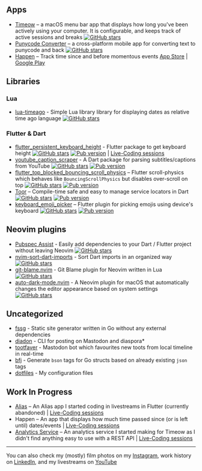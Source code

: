 ## Apps
* [Timeow](https://github.com/f-person/timeow-mac) – a macOS menu bar app that displays how long you've been actively using your computer. It is configurable, and keeps track of active sessions and breaks [![GitHub stars](https://img.shields.io/github/stars/f-person/timeow-mac?logo=github&style=plastic)](https://github.com/f-person/timeow-mac)
* [Punycode Converter](https://github.com/f-person/punycode_converter) – a cross-platform mobile app for converting text to punycode and back [![GitHub stars](https://img.shields.io/github/stars/f-person/punycode_converter?logo=github&style=plastic)](https://github.com/f-person/punycode_converter)
* [Happen](https://www.producthunt.com/posts/happen) – Track time since and before momentous events [App Store](https://apps.apple.com/app/happen-life-events/id1621152079?ref=ghrm) | [Google Play](https://play.google.com/store/apps/details?id=dev.fperson.happen&ref=ghrm)

## Libraries
### Lua
* [lua-timeago](https://github.com/f-person/lua-timeago) - Simple Lua library library for displaying dates as relative time ago language [![GitHub stars](https://img.shields.io/github/stars/f-person/lua-timeago?logo=github&style=plastic)](https://github.com/f-person/lua-timeago)

### Flutter & Dart
* [flutter_persistent_keyboard_height](https://github.com/f-person/flutter_persistent_keyboard_height) - Flutter package to get keyboard height [![GitHub stars](https://img.shields.io/github/stars/f-person/flutter_persistent_keyboard_height?logo=github&style=plastic)](https://github.com/f-person/flutter_persistent_keyboard_height) [![Pub version](https://img.shields.io/pub/v/flutter_persistent_keyboard_height.svg?logo=flutter&style=plastic)](https://pub.dev/packages/flutter_persistent_keyboard_height) | [Live-Coding sessions](https://www.youtube.com/playlist?list=PLf_kgRiUZZnvRd9ZZgo9287mCevWuie7F)
* [youtube_caption_scraper](https://github.com/f-person/youtube_caption_scraper) - A Dart package for parsing subtitles/captions from YouTube [![GitHub stars](https://img.shields.io/github/stars/f-person/youtube_caption_scraper?logo=github&style=plastic)](https://github.com/f-person/youtube_caption_scraper) [![Pub version](https://img.shields.io/pub/v/youtube_caption_scraper?logo=flutter&style=plastic)](https://pub.dev/packages/youtube_caption_scraper)
* [flutter_top_blocked_bouncing_scroll_physics](https://github.com/qyre-ab/flutter_top_blocked_bouncing_scroll_physics) – Flutter scroll-physics which behaves like `BouncingScrollPhysics` but disables over-scroll on top [![GitHub stars](https://img.shields.io/github/stars/qyre-ab/flutter_top_blocked_bouncing_scroll_physics?logo=github&style=plastic)](https://github.com/qyre-ab/flutter_top_blocked_bouncing_scroll_physics) [![Pub version](https://img.shields.io/pub/v/flutter_top_blocked_bouncing_scroll_physics?logo=flutter&style=plastic)](https://pub.dev/packages/flutter_top_blocked_bouncing_scroll_physics)
* [Toor](https://github.com/f-person/toor) – Compile-time safe and easy to manage service locators in Dart [![GitHub stars](https://img.shields.io/github/stars/f-person/toor?logo=github&style=plastic)](https://github.com/f-person/toor) [![Pub version](https://img.shields.io/pub/v/toor?logo=flutter&style=plastic)](https://pub.dev/packages/toor)
* [keyboard_emoji_picker](https://github.com/f-person/keyboard_emoji_picker) – Flutter plugin for picking emojis using device's keyboard [![GitHub stars](https://img.shields.io/github/stars/f-person/keyboard_emoji_picker?logo=github&style=plastic)](https://github.com/f-person/keyboard_emoji_picker) [![Pub version](https://img.shields.io/pub/v/keyboard_emoji_picker?logo=flutter&style=plastic)](https://pub.dev/packages/keyboard_emoji_picker)


## Neovim plugins
* [Pubspec Assist](https://github.com/f-person/pubspec-assist-nvim) - Easily add dependencies to your Dart / Flutter project without leaving Neovim [![GitHub stars](https://img.shields.io/github/stars/f-person/pubspec-assist-nvim?logo=github&style=plastic)](https://github.com/f-person/pubspec-assist-nvim)
* [nvim-sort-dart-imports](https://github.com/f-person/nvim-sort-dart-imports) - Sort Dart imports in an organized way [![GitHub stars](https://img.shields.io/github/stars/f-person/nvim-sort-dart-imports?logo=github&style=plastic)](https://github.com/f-person/nvim-sort-dart-imports)
* [git-blame.nvim](https://github.com/f-person/git-blame.nvim) - Git Blame plugin for Neovim written in Lua [![GitHub stars](https://img.shields.io/github/stars/f-person/git-blame.nvim?logo=github&style=plastic)](https://github.com/f-person/git-blame.nvim)
* [auto-dark-mode.nvim](https://github.com/f-person/auto-dark-mode.nvim) -  A Neovim plugin for macOS that automatically changes the editor appearance based on system settings [![GitHub stars](https://img.shields.io/github/stars/f-person/auto-dark-mode.nvim?logo=github&style=plastic)](https://github.com/f-person/auto-dark-mode.nvim)

## Uncategorized
* [fssg](https://github.com/f-person/fssg) - Static site generator written in Go without any external dependencies
* [diadon](https://github.com/f-person/diadon) - CLI for posting on Mastodon and diaspora*
* [tootfaver](https://github.com/f-person/tootfaver) - Mastodon bot which favourites new toots from local timeline in real-time
* [bfj](https://github.com/f-person/bfj) - Generate `bson` tags for Go structs based on already existing `json` tags
* [dotfiles](https://github.com/f-person/dotfiles) - My configuration files

## Work In Progress
* [Alias](https://github.com/f-person/alias) – An Alias app I started coding in livestreams in Flutter (currently abandoned) | [Live-Coding sessions](https://www.youtube.com/playlist?list=PLf_kgRiUZZnuBrEEo0WxTidCx25h_Scpe)
* Happen – An app that displays how much time passed since (or is left until) dates/events | [Live-Coding sessions](https://www.youtube.com/playlist?list=PLf_kgRiUZZnvCE6Sj3QCPtMnaGFE9gnnl)
* [Analytics Service](https://github.com/f-person/analytics-server) – An analytics service I started making for Timeow as I didn't find anything easy to use with a REST API | [Live-Coding sessions](https://www.youtube.com/playlist?list=PLf_kgRiUZZntcDJciY2e_F6GvOwGJt4RS)

---

You can also check my (mostly) film photos on my [Instagram](https://instagram.com/fperson__), work history on [LinkedIn](https://www.linkedin.com/in/aghakaryan), and my livestreams on [YouTube](https://www.youtube.com/channel/UCt4pU7zfrEghU9tIgamNzIg)
